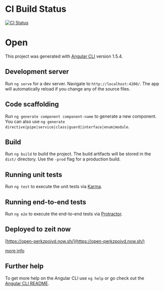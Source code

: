 # CI Build Status
[![CI Status](https://travis-ci.org/NicholasMurray/open.svg?branch=master)](https://travis-ci.org/NicholasMurray/open)

# Open

This project was generated with [Angular CLI](https://github.com/angular/angular-cli) version 1.5.4.

## Development server

Run `ng serve` for a dev server. Navigate to `http://localhost:4200/`. The app will automatically reload if you change any of the source files.

## Code scaffolding

Run `ng generate component component-name` to generate a new component. You can also use `ng generate directive|pipe|service|class|guard|interface|enum|module`.

## Build

Run `ng build` to build the project. The build artifacts will be stored in the `dist/` directory. Use the `-prod` flag for a production build.

## Running unit tests

Run `ng test` to execute the unit tests via [Karma](https://karma-runner.github.io).

## Running end-to-end tests

Run `ng e2e` to execute the end-to-end tests via [Protractor](http://www.protractortest.org/).

## Deployed to zeit now

[https://open-perkzpojyd.now.sh/](https://open-perkzpojyd.now.sh/)

[more info](https://medium.com/@littleStudent/deploying-angular-cli-projects-to-now-sh-e739c31053ac)

## Further help

To get more help on the Angular CLI use `ng help` or go check out the [Angular CLI README](https://github.com/angular/angular-cli/blob/master/README.md).
